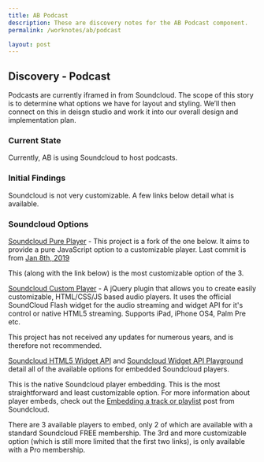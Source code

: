 ```yaml
---
title: AB Podcast
description: These are discovery notes for the AB Podcast component.
permalink: /worknotes/ab/podcast

layout: post
---
```


## Discovery - Podcast

Podcasts are currently iframed in from Soundcloud.  The scope of this story is to determine what options we have for layout and styling.  We’ll then connect on this in deisgn studio and work it into our overall design and implementation plan.

### Current State

Currently, AB is using Soundcloud to host podcasts.

### Initial Findings

Soundcloud is not very customizable. A few links below detail what is available.

### Soundcloud Options

[Soundcloud Pure Player](https://github.com/OpenA/soundcloud-pure-player) - This project is a fork of the one below. It aims to provide a pure JavaScript option to a customizable player. Last commit is from [Jan 8th, 2019](https://github.com/OpenA/soundcloud-pure-player/commit/97ae13dc30a66a8eaa8b4e285b097eb16f564226)

This (along with the link below) is the most customizable option of the 3.

[Soundcloud Custom Player](https://github.com/soundcloud/soundcloud-custom-player) - A jQuery plugin that allows you to create easily customizable, HTML/CSS/JS based audio players. It uses the official SoundCloud Flash widget for the audio streaming and widget API for it's control or native HTML5 streaming. Supports iPad, iPhone OS4, Palm Pre etc.

This project has not received any updates for numerous years, and is therefore not recommended.

[Soundcloud HTML5 Widget API](https://developers.soundcloud.com/blog/html5-widget-api) and [Soundcloud Widget API Playground](https://w.soundcloud.com/player/api_playground.html) detail all of the available options for embedded Soundcloud players.

This is the native Soundcloud player embedding. This is the most straightforward and least customizable option. For more information about player embeds, check out the [Embedding a track or playlist](https://help.soundcloud.com/hc/en-us/articles/115003568008-Embedding-a-track-or-playlist-) post from Soundcloud.

There are 3 available players to embed, only 2 of which are available with a standard Soundcloud FREE membership. The 3rd and more customizable option (which is still more limited that the first two links), is only available with a Pro membership.
